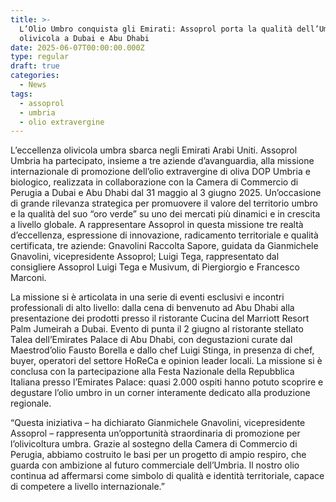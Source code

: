 ```yaml
---
title: >-
  L’Olio Umbro conquista gli Emirati: Assoprol porta la qualità dell’Umbria
  olivicola a Dubai e Abu Dhabi
date: 2025-06-07T00:00:00.000Z
type: regular
draft: true
categories:
  - News
tags:
  - assoprol
  - umbria
  - olio extravergine
---
```


L’eccellenza olivicola umbra sbarca negli Emirati Arabi Uniti. Assoprol Umbria ha partecipato, insieme a tre aziende d’avanguardia, alla missione internazionale di promozione dell’olio extravergine di oliva DOP Umbria e biologico, realizzata in collaborazione con la Camera di Commercio di Perugia a Dubai e Abu Dhabi dal 31 maggio al 3 giugno 2025. Un’occasione di grande rilevanza strategica per promuovere il valore del territorio umbro e la qualità del suo “oro verde” su uno dei mercati più dinamici e in crescita a livello globale. A rappresentare Assoprol in questa missione tre realtà d’eccellenza, espressione di innovazione, radicamento territoriale e qualità certificata, tre aziende: Gnavolini Raccolta Sapore, guidata da Gianmichele Gnavolini, vicepresidente Assoprol; Luigi Tega, rappresentato dal consigliere Assoprol Luigi Tega e Musivum, di Piergiorgio e Francesco Marconi.

La missione si è articolata in una serie di eventi esclusivi e incontri professionali di alto livello: dalla cena di benvenuto ad Abu Dhabi alla presentazione dei prodotti presso il ristorante Cucina del Marriott Resort Palm Jumeirah a Dubai. Evento di punta il 2 giugno al ristorante stellato Talea dell’Emirates Palace di Abu Dhabi, con degustazioni curate dal Maestrod’olio Fausto Borella e dallo chef Luigi Stinga, in presenza di chef, buyer, operatori del settore HoReCa e opinion leader locali. La missione si è conclusa con la partecipazione alla Festa Nazionale della Repubblica Italiana presso l’Emirates Palace: quasi 2.000 ospiti hanno potuto scoprire e degustare l’olio umbro in un corner interamente dedicato alla produzione regionale.

“Questa iniziativa – ha dichiarato Gianmichele Gnavolini, vicepresidente Assoprol – rappresenta un’opportunità straordinaria di promozione per l’olivicoltura umbra. Grazie al sostegno della Camera di Commercio di Perugia, abbiamo costruito le basi per un progetto di ampio respiro, che guarda con ambizione al futuro commerciale dell’Umbria. Il nostro olio continua ad affermarsi come simbolo di qualità e identità territoriale, capace di competere a livello internazionale.”
